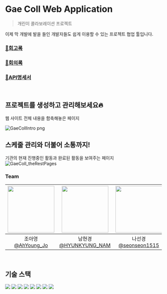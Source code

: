 # Gae Coll Web Application

> 개린이 콜라보레이션 프로젝트

이제 막 개발에 발을 들인 개발자들도 쉽게 이용할 수 있는 프로젝트 협업 툴입니다.

### [🔗회고록](https://velog.io/@double29/%EB%91%90-%EB%B2%88%EC%A7%B8-%ED%98%91%EC%97%85-%ED%94%84%EB%A1%9C%EC%A0%9D%ED%8A%B8)

### [🔗회의록](https://www.notion.so/77216c75defe4753a6c6e0ba2f71e6f6)
### [🔗API명세서](https://www.notion.so/API-1e7d4ff29eef44c0ab9a08bff895f932)

<br/>

## 프로젝트를 생성하고 관리해보세요🔥
웹 사이트 전체 내용을 함축해놓은 페이지

![GaeCollIntro png](https://github.com/AhYoungJo/Weather-Forecast-Weabsite/assets/125351416/cc0d23f7-53bc-42d5-bd47-2bde6bba3207)


## 스케줄 관리와 더불어 소통까지!
기관의 현재 진행중인 활동과 완료된 활동을 보여주는 페이지
![GaeColl_theRestPages](https://github.com/AhYoungJo/Weather-Forecast-Weabsite/assets/125351416/63435769-30b7-4ad9-a21b-0ec7a52e2ca1)

### Team
|<img src="https://avatars.githubusercontent.com/u/125351416?v=4" width="150" height="150"/>|<img src="https://avatars.githubusercontent.com/u/153169614?v=4" width="150" height="150"/>|<img src="https://avatars.githubusercontent.com/u/148196351?v=4" width="150" height="150"/>|<img src="https://avatars.githubusercontent.com/u/154851741?v=4" width="150" height="150"/>
|:-:|:-:|:-:|:-:|
|조아영<br/>[@AhYoung_Jo](https://github.com/AhYoungJo)|남현경<br/>[@HYUNKYUNG_NAM](https://github.com/Hyunkyung-Nam)|나선경<br/>[@seonseon1515](https://github.com/seonseon1515)|오승용<br/>[@12jason0](https://github.com/12jason0)


<br/>


## 기술 스택
<img src="https://img.shields.io/badge/html5-E34F26?style=badge&logo=html5&logoColor=white"> 
<img src="https://img.shields.io/badge/css-1572B6?badge&logo=css3&logoColor=white"> 
<img src="https://img.shields.io/badge/javascript-F7DF1E?style=badge&logo=javascript&logoColor=black"> 
<img src="https://img.shields.io/badge/jquery-0769AD?style=badge&logo=jquery&logoColor=white">
<img src="https://img.shields.io/badge/express-000000?style=badge&logo=express&logoColor=white">
<img src="https://img.shields.io/badge/node.js-339933?style=badge&logo=Node.js&logoColor=white">
<img src="https://img.shields.io/badge/mysql-4479A1?style=badge&logo=mysql&logoColor=white"> 
<img src="https://img.shields.io/badge/git-F05032?style=badge&logo=git&logoColor=white"/>


